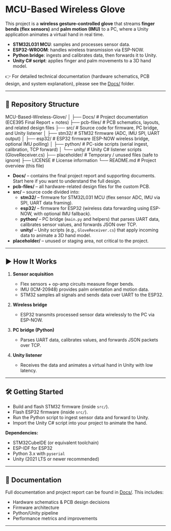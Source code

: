 # MCU-Based Wireless Glove  

This project is a **wireless gesture-controlled glove** that streams **finger bends (flex sensors)** and **palm motion (IMU)** to a PC, where a Unity application animates a virtual hand in real time.  
- **STM32L031 MCU**: samples and processes sensor data.  
- **ESP32-WROOM**: handles wireless transmission via ESP-NOW.  
- **Python bridge**: ingests and calibrates data, then forwards it to Unity.  
- **Unity C# script**: applies finger and palm movements to a 3D hand model.  

👉 For detailed technical documentation (hardware schematics, PCB design, and system explanation), please see the [Docs/](./Docs) folder.  

---

## 📂 Repository Structure  

MCU-Based-Wireless-Glove/
│
├── Docs/ # Project documentation (ECE395 Final Report + notes)
├── pcb-files/ # PCB schematics, layouts, and related design files
├── src/ # Source code for firmware, PC bridge, and Unity listener
│ ├── stm32/ # STM32 firmware (ADC, IMU SPI, UART output)
│ ├── esp32/ # ESP32 firmware (ESP-NOW wireless bridge, optional IMU polling)
│ ├── python/ # PC-side scripts (serial ingest, calibration, TCP forward)
│ └── unity/ # Unity C# listener scripts (GloveReceiver.cs)
├── placeholder/ # Temporary / unused files (safe to ignore)
├── LICENSE # License information
└── README.md # Project overview (this file)

- **Docs/** – contains the final project report and supporting documents. Start here if you want to understand the full design.  
- **pcb-files/** – all hardware-related design files for the custom PCB.  
- **src/** – source code divided into:  
  - **stm32/** – firmware for STM32L031 MCU (flex sensor ADC, IMU via SPI, UART data framing).  
  - **esp32/** – firmware for ESP32 (wireless data forwarding using ESP-NOW, with optional IMU fallback).  
  - **python/** – PC bridge (`main.py` and helpers) that parses UART data, calibrates sensor values, and forwards JSON over TCP.  
  - **unity/** – Unity scripts (e.g., `GloveReceiver.cs`) that apply incoming data to animate a 3D hand model.  
- **placeholder/** – unused or staging area, not critical to the project.  

---

## ▶️ How It Works  

1. **Sensor acquisition**  
   - Flex sensors + op-amp circuits measure finger bends.  
   - IMU (ICM-20948) provides palm orientation and motion data.  
   - STM32 samples all signals and sends data over UART to the ESP32.  

2. **Wireless bridge**  
   - ESP32 transmits processed sensor data wirelessly to the PC via ESP-NOW.  

3. **PC bridge (Python)**  
   - Parses UART data, calibrates values, and forwards JSON packets over TCP.  

4. **Unity listener**  
   - Receives the data and animates a virtual hand in Unity with low latency.  

---

## 🛠️ Getting Started  

- Build and flash STM32 firmware (inside `src/`).  
- Flash ESP32 firmware (inside `src/`).  
- Run the Python script to ingest sensor data and forward to Unity.  
- Import the Unity C# script into your project to animate the hand.  

**Dependencies:**  
- STM32CubeIDE (or equivalent toolchain)  
- ESP-IDF for ESP32  
- Python 3.x with `pyserial`  
- Unity (2021 LTS or newer recommended)  

---

## 📖 Documentation  

Full documentation and project report can be found in [Docs/](./Docs). This includes:  
- Hardware schematics & PCB design decisions  
- Firmware architecture  
- Python/Unity pipeline  
- Performance metrics and improvements  

---
